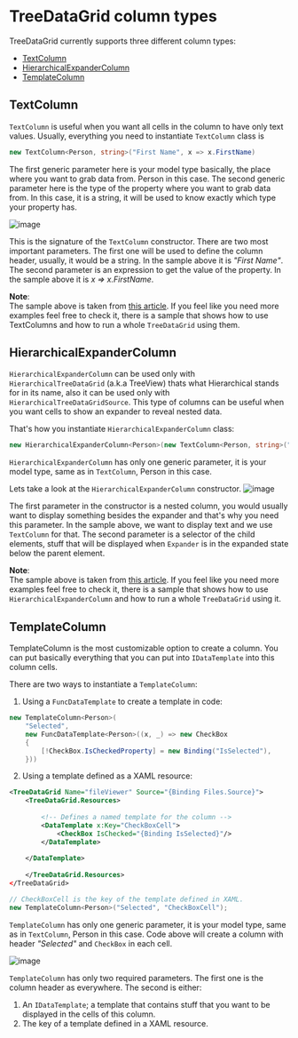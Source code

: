 # TreeDataGrid column types

TreeDataGrid currently supports three different column types: 
- [TextColumn](https://github.com/AvaloniaUI/Avalonia.Controls.TreeDataGrid/blob/master/src/Avalonia.Controls.TreeDataGrid/Models/TreeDataGrid/TextColumn.cs) 
- [HierarchicalExpanderColumn](https://github.com/AvaloniaUI/Avalonia.Controls.TreeDataGrid/blob/master/src/Avalonia.Controls.TreeDataGrid/Models/TreeDataGrid/HierarchicalExpanderColumn.cs)
- [TemplateColumn](https://github.com/AvaloniaUI/Avalonia.Controls.TreeDataGrid/blob/master/src/Avalonia.Controls.TreeDataGrid/Models/TreeDataGrid/TemplateColumn.cs)

## TextColumn
`TextColumn` is useful when you want all cells in the column to have only text values.
Usually, everything you need to instantiate `TextColumn` class is
```csharp
new TextColumn<Person, string>("First Name", x => x.FirstName)
```
The first generic parameter here is your model type basically, the place where you want to grab data from. Person in this case. The second generic parameter here is the type of the property where you want to grab data from. In this case, it is a string, it will be used to know exactly which type your property has.

![image](https://user-images.githubusercontent.com/53405089/157456551-dd394781-903a-4c7b-8874-e631e21534a1.png)

This is the signature of the `TextColumn` constructor. There are two most important parameters. The first one will be used to define the column header, usually, it would be a string. In the sample above it is *"First Name"*. The second parameter is an expression to get the value of the property. In the sample above it is *x => x.FirstName*.

**Note**:               
The sample above is taken from [this article](https://github.com/AvaloniaUI/Avalonia.Controls.TreeDataGrid/blob/master/docs/get-started-flat.md). If you feel like you need more examples feel free to check it, there is a sample that shows how to use TextColumns and how to run a whole `TreeDataGrid` using them. 

## HierarchicalExpanderColumn
`HierarchicalExpanderColumn` can be used only with `HierarchicalTreeDataGrid` (a.k.a TreeView) thats what Hierarchical stands for in its name, also it can be used only with `HierarchicalTreeDataGridSource`. This type of columns can be useful when you want cells to show an expander to reveal nested data.

That's how you instantiate `HierarchicalExpanderColumn` class:
```csharp
new HierarchicalExpanderColumn<Person>(new TextColumn<Person, string>("First Name", x => x.FirstName), x => x.Children)
```
`HierarchicalExpanderColumn` has only one generic parameter, it is your model type, same as in `TextColumn`, Person in this case.

Lets take a look at the `HierarchicalExpanderColumn` constructor.
![image](https://user-images.githubusercontent.com/53405089/157536079-fd14f1ed-0a7d-438a-abba-fd56766709a9.png)

The first parameter in the constructor is a nested column, you would usually want to display something besides the expander and that's why you need this parameter. In the sample above, we want to display text and we use `TextColumn` for that. The second parameter is a selector of the child elements, stuff that will be displayed when `Expander` is in the expanded state below the parent element.

**Note**:               
The sample above is taken from [this article](https://github.com/AvaloniaUI/Avalonia.Controls.TreeDataGrid/blob/master/docs/get-started-hierarchical.md). If you feel like you need more examples feel free to check it, there is a sample that shows how to use `HierarchicalExpanderColumn` and how to run a whole `TreeDataGrid` using it. 

## TemplateColumn
TemplateColumn is the most customizable option to create a column. You can put basically everything that you can put into `IDataTemplate` into this column cells.

There are two ways to instantiate a `TemplateColumn`:

1. Using a `FuncDataTemplate` to create a template in code:

```csharp
new TemplateColumn<Person>(
    "Selected",
    new FuncDataTemplate<Person>((x, _) => new CheckBox
    {
        [!CheckBox.IsCheckedProperty] = new Binding("IsSelected"),
    }))
```

2. Using a template defined as a XAML resource:

```xml
<TreeDataGrid Name="fileViewer" Source="{Binding Files.Source}">
    <TreeDataGrid.Resources>
           
        <!-- Defines a named template for the column -->
        <DataTemplate x:Key="CheckBoxCell">
            <CheckBox IsChecked="{Binding IsSelected}"/>
        </DataTemplate>
        
    </DataTemplate>
              
    </TreeDataGrid.Resources>
</TreeDataGrid>
```

```csharp
// CheckBoxCell is the key of the template defined in XAML.
new TemplateColumn<Person>("Selected", "CheckBoxCell");
```

`TemplateColumn` has only one generic parameter, it is your model type, same as in `TextColumn`, Person in this case. Code above will create a column with header *"Selected"* and `CheckBox` in each cell.

![image](https://user-images.githubusercontent.com/53405089/157664231-8653bce9-f8d6-4fbc-8e78-e3ff93f1ace2.png)

`TemplateColumn` has only two required parameters. The first one is the column header as everywhere. The second is either:

1. An `IDataTemplate`; a template that contains stuff that you want to be displayed in the cells of this column.
2. The key of a template defined in a XAML resource.
